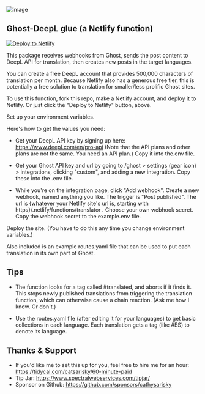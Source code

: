 ![image](https://github.com/user-attachments/assets/4bef6ad3-04d2-4342-9d34-0ae7899352dc)

## Ghost-DeepL glue (a Netlify function) ##

[![Deploy to Netlify](https://www.netlify.com/img/deploy/button.svg)](https://app.netlify.com/start/deploy?repository=https://github.com/cathysarisky/netlify-translate-template)



This package receives webhooks from Ghost, sends the post content to DeepL API for translation, then creates new posts in the target languages.

You can create a free DeepL account that provides 500,000 characters of translation per month. Because Netlify also has a generous free tier, this is potentially a free solution to translation for smaller/less prolific Ghost sites.

To use this function, fork this repo, make a Netlify account, and deploy it to Netlify.
Or just click the "Deploy to Netlify" button, above.

Set up your environment variables.

Here's how to get the values you need:

* Get your DeepL API key by signing up here: https://www.deepl.com/en/pro-api (Note that the API plans and other plans are not the same. You need an API plan.)  Copy it into the.env file.

* Get your Ghost API key and url by going to /ghost > settings (gear icon) > integrations, clicking "custom", and adding a new integration. Copy these into the .env file.

* While you're on the integration page, click "Add webhook".  Create a new webhook, named anything you like.  The trigger is "Post published".  The url is {whatever your Netlify site's url is, starting with https}/.netlify/functions/translator .  Choose your own webhook secret.  Copy the webhook secret to the example.env file.

Deploy the site.  (You have to do this any time you change environment variables.)

Also included is an example routes.yaml file that can be used to put each translation in its own part of Ghost.

## Tips ##
* The function looks for a tag called #translated, and aborts if it finds it.  This stops newly published translations from triggering the translation function, which can otherwise cause a chain reaction. (Ask me how I know. Or don't.)

* Use the routes.yaml file (after editing it for your languages) to get basic collections in each language.  Each translation gets a tag (like #ES) to denote its language.

## Thanks & Support ##
* If you'd like me to set this up for you, feel free to hire me for an hour: https://tidycal.com/catsarisky/60-minute-paid
* Tip Jar: https://www.spectralwebservices.com/tipjar/ 
* Sponsor on Github: https://github.com/sponsors/cathysarisky


